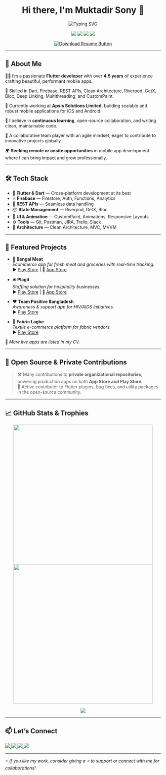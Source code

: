 <h1 align="center">Hi there, I'm Muktadir Sony 👋</h1>

<p align="center">
  <img src="https://readme-typing-svg.herokuapp.com?font=Fira+Code&size=22&duration=4000&pause=1000&center=true&width=500&lines=Flutter+Developer;Mobile+App+Engineer;Open+Source+Contributor;Lifelong+Learner" alt="Typing SVG" />
</p>

<p align="center">
  <img src="https://img.shields.io/badge/Flutter-Expert-blue?style=for-the-badge&logo=flutter" />
  <img src="https://img.shields.io/badge/Dart-Proficient-0175C2?style=for-the-badge&logo=dart" />
  <img src="https://img.shields.io/badge/Firebase-Integrated-FFCA28?style=for-the-badge&logo=firebase" />
  <img src="https://img.shields.io/badge/UI%2FUX-Designer-orange?style=for-the-badge&logo=figma" />
</p>

<p align="center">
  <a href="https://github.com/muktadirsonyy911/personal/blob/main/Muktadir_Sony's_CV.pdf" download>
    <img src="https://img.shields.io/badge/📄%20Download%20Resume-007ACC?style=for-the-badge&logo=google-drive&logoColor=white" alt="Download Resume Button" />
  </a>
</p>

---

## 🚀 About Me

👨‍💻 I’m a passionate **Flutter developer** with over **4.5 years** of experience crafting beautiful, performant mobile apps.

🔧 Skilled in Dart, Firebase, REST APIs, Clean Architecture, Riverpod, GetX, Bloc, Deep Linking, Multithreading, and CustomPaint.

🔭 Currently working at **Apsis Solutions Limited**, building scalable and robust mobile applications for iOS and Android.

🧠 I believe in **continuous learning**, open-source collaboration, and writing clean, maintainable code.

🤝 A collaborative team player with an agile mindset, eager to contribute to innovative projects globally.

🌍 **Seeking remote or onsite opportunities** in mobile app development where I can bring impact and grow professionally.

---

## 🛠️ Tech Stack

- 💙 **Flutter & Dart** — Cross-platform development at its best  
- 🔥 **Firebase** — Firestore, Auth, Functions, Analytics  
- 🔗 **REST APIs** — Seamless data handling  
- 📦 **State Management** — Riverpod, GetX, Bloc  
- 🧵 **UI & Animation** — CustomPaint, Animations, Responsive Layouts  
- ⚙️ **Tools** — Git, Postman, JIRA, Trello, Slack  
- 🧠 **Architecture** — Clean Architecture, MVC, MVVM  

---

## 📱 Featured Projects

- 🚀 **Bengal Meat**  
  _Ecommerce app for fresh meat and groceries with real-time tracking._  
  ▶️ [Play Store](https://play.google.com/store/apps/details?id=com.apsissolutions.bengal_meat) | 🍎 [App Store](https://apps.apple.com/us/app/bengal-meat-food-groceries/id1618207942)

- 🛎️ **Plagit**  
  _Staffing solution for hospitality businesses._  
  ▶️ [Play Store](https://play.google.com/store/apps/details?id=com.invain.mh) | 🍎 [App Store](https://apps.apple.com/us/app/mh-premier-staffing-solutions/id6446052294)

- ❤️ **Team Positive Bangladesh**  
  _Awareness & support app for HIV/AIDS initiatives._  
  ▶️ [Play Store](https://play.google.com/store/apps/details?id=com.teampositivebd.tpbapp)

- 🧵 **Fabric Lagbe**  
  _Textile e-commerce platform for fabric vendors._  
  ▶️ [Play Store](https://play.google.com/store/apps/details?id=com.apps.fabricslagbe)

🔗 _More live apps are listed in my CV._

---

## 🔐 Open Source & Private Contributions

> 🛠️ Many contributions to **private organizational repositories**, powering production apps on both **App Store and Play Store**.  
> 🧩 Active contributor to Flutter plugins, bug fixes, and utility packages in the open-source community.

---

## 📈 GitHub Stats & Trophies

<p align="center">
  <img src="https://github-readme-stats.vercel.app/api?username=muktadirsonyy911&show_icons=true&theme=radical" width="450" />
  <img src="https://github-readme-streak-stats.herokuapp.com/?user=muktadirsonyy911&theme=radical" width="450" />
</p>

<p align="center">
  <img src="https://github-profile-trophy.vercel.app/?username=muktadirsonyy911&theme=radical&row=1&column=7" />
</p>

---

## 📫 Let’s Connect

<p align="left">
  <a href="https://www.linkedin.com/in/muktadir-sony-b5b576199/" target="_blank">
    <img src="https://img.shields.io/badge/LinkedIn-MuktadirSony-blue?style=flat-square&logo=linkedin" />
  </a>
  <a href="mailto:info.muktadir@gmail.com">
    <img src="https://img.shields.io/badge/Gmail-info.muktadir@gmail.com-red?style=flat-square&logo=gmail" />
  </a>
  <a href="https://github.com/muktadirsonyy911">
    <img src="https://img.shields.io/github/followers/muktadirsonyy911?label=Follow&style=social" />
  </a>
  <img src="https://visitor-badge.laobi.icu/badge?page_id=muktadirsonyy911.muktadirsonyy911" />
</p>

---

⭐️ _If you like my work, consider giving a ⭐ to support or connect with me for collaborations!_
